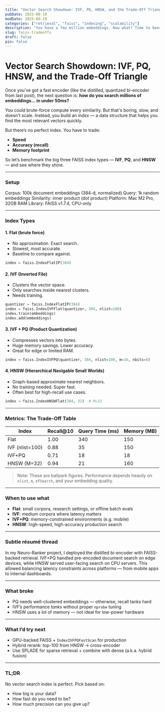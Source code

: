 ```yaml
---
title: "Vector Search Showdown: IVF, PQ, HNSW, and the Trade-Off Triangle"
pubDate: 2025-08-19
modDate: 2025-08-19
categories: ["retrieval", "faiss", "indexing", "scalability"]
description: "You have a few million embeddings. Now what? Time to benchmark vector indexes and face the speed-memory-accuracy triangle."
slug: faiss-tradeoffs
draft: false
pin: false
---
```


# Vector Search Showdown: IVF, PQ, HNSW, and the Trade-Off Triangle

Once you’ve got a fast encoder (like the distilled, quantized bi-encoder from last post), the next question is: **how do you search millions of embeddings... in under 50ms?**

You could brute-force compute every similarity. But that's boring, slow, and doesn't scale. Instead, you build an *index* — a data structure that helps you find the most relevant vectors quickly.

But there’s no perfect index. You have to trade:

* **Speed**
* **Accuracy (recall)**
* **Memory footprint**

So let’s benchmark the big three FAISS index types — **IVF**, **PQ**, and **HNSW** — and see where they shine.

---

### Setup

Corpus: 100k document embeddings (384-d, normalized)
Query: 1k random embeddings
Similarity: inner product (dot product)
Platform: Mac M2 Pro, 32GB RAM
Library: FAISS v1.7.4, CPU-only

---

### Index Types

#### 1. **Flat (brute force)**

* No approximation. Exact search.
* Slowest, most accurate.
* Baseline to compare against.

```python
index = faiss.IndexFlatIP(384)
```

#### 2. **IVF (Inverted File)**

* Clusters the vector space.
* Only searches inside nearest clusters.
* Needs training.

```python
quantizer = faiss.IndexFlatIP(384)
index = faiss.IndexIVFFlat(quantizer, 384, nlist=100)
index.train(embeddings)
index.add(embeddings)
```

#### 3. **IVF + PQ (Product Quantization)**

* Compresses vectors into bytes.
* Huge memory savings. Lower accuracy.
* Great for edge or limited RAM.

```python
index = faiss.IndexIVFPQ(quantizer, 384, nlist=100, m=16, nbits=8)
```

#### 4. **HNSW (Hierarchical Navigable Small Worlds)**

* Graph-based approximate nearest neighbors.
* No training needed. Super fast.
* Often best for high-recall use cases.

```python
index = faiss.IndexHNSWFlat(384, 32)  # M=32
```

---

### Metrics: The Trade-Off Table

| Index           | Recall\@10 | Query Time (ms) | Memory (MB) |
| --------------- | ---------- | --------------- | ----------- |
| Flat            | 1.00       | 340             | 150         |
| IVF (nlist=100) | 0.88       | 35              | 150         |
| IVF+PQ          | 0.71       | 18              | 18          |
| HNSW (M=32)     | 0.94       | 21              | 160         |

> Note: These are ballpark figures. Performance depends heavily on `nlist`, `m`, `efSearch`, and your embedding quality.

---

### When to use what

* **Flat**: small corpora, research settings, or offline batch evals
* **IVF**: medium corpora where latency matters
* **IVF+PQ**: memory-constrained environments (e.g. mobile)
* **HNSW**: high-speed, high-accuracy production search

---

### Subtle résumé thread

In my Neuro-Ranker project, I deployed the distilled bi-encoder with FAISS-backed retrieval. IVF+PQ handled pre-encoded document search on edge devices, while HNSW served user-facing search on CPU servers. This allowed balancing latency constraints across platforms — from mobile apps to internal dashboards.

---

### What broke

* PQ needs well-clustered embeddings — otherwise, recall tanks hard
* IVF’s performance *tanks* without proper `nprobe` tuning
* HNSW uses a lot of memory — not ideal for low-power hardware

---

### What I’d try next

* GPU-backed FAISS + `IndexIVFPQFastScan` for production
* Hybrid rerank: top-100 from HNSW → cross-encoder
* Use SPLADE for sparse retrieval + combine with dense (a.k.a. hybrid fusion)

---

### TL;DR

No vector search index is perfect. Pick based on:

* How big is your data?
* How fast do you need to be?
* How much precision can you give up?
